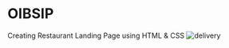 # OIBSIP
Creating Restaurant Landing Page using HTML &amp; CSS
![delivery](https://github.com/BedadyutiBiswas/OIBSIP/assets/103790453/f61aec81-49be-4441-9459-d43f5b16c59d)
